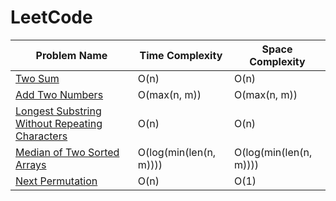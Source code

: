 # LeetCode

|                   Problem Name              | Time Complexity | Space Complexity |
|---------------------------------------------|-----------------|------------------|
|       [Two Sum](src/two-sum/)              |            O(n) |             O(n) |
|[Add Two Numbers](src/add-two-numbers/)     |    O(max(n, m)) |         O(max(n, m))|
|[Longest Substring Without Repeating Characters](src/add-two-numbers/)     |    O(n) |         O(n)|
|[Median of Two Sorted Arrays](src/median-of-two-sorted-arrays/)     |    O(log(min(len(n, m)))) |         O(log(min(len(n, m))))|
| [Next Permutation](src/longest-substring-without-repeating-characters/)  |            O(n) |             O(1) |
